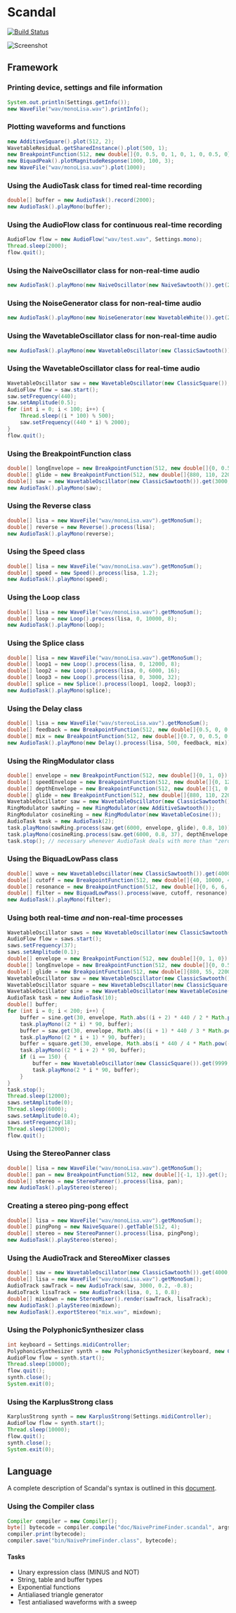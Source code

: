# Scandal

[![Build Status](https://travis-ci.org/lufevida/Scandal.svg?branch=master)](https://travis-ci.org/lufevida/Scandal)

![Screenshot](https://raw.githubusercontent.com/lufevida/Scandal/master/doc/PrintInfo.png)
	
## Framework

### Printing device, settings and file information

```java
System.out.println(Settings.getInfo());
new WaveFile("wav/monoLisa.wav").printInfo();
```

### Plotting waveforms and functions

```java
new AdditiveSquare().plot(512, 2);
WavetableResidual.getSharedInstance().plot(500, 1);
new BreakpointFunction(512, new double[]{0, 0.5, 0, 1, 0, 1, 0, 0.5, 0}).plot();
new BiquadPeak().plotMagnitudeResponse(1000, 100, 3);
new WaveFile("wav/monoLisa.wav").plot(1000);
```

### Using the AudioTask class for timed real-time recording

```java
double[] buffer = new AudioTask().record(2000);
new AudioTask().playMono(buffer);
```

### Using the AudioFlow class for continuous real-time recording

```java
AudioFlow flow = new AudioFlow("wav/test.wav", Settings.mono);
Thread.sleep(2000);
flow.quit();
```

### Using the NaiveOscillator class for non-real-time audio

```java
new AudioTask().playMono(new NaiveOscillator(new NaiveSawtooth()).get(2000, 0.5, 440));
```

### Using the NoiseGenerator class for non-real-time audio

```java
new AudioTask().playMono(new NoiseGenerator(new WavetableWhite()).get(2000, 0.5));
```

### Using the WavetableOscillator class for non-real-time audio

```java
new AudioTask().playMono(new WavetableOscillator(new ClassicSawtooth()).get(2000, 0.5, 440));
```

### Using the WavetableOscillator class for real-time audio

```java
WavetableOscillator saw = new WavetableOscillator(new ClassicSquare());
AudioFlow flow = saw.start();
saw.setFrequency(440);
saw.setAmplitude(0.5);
for (int i = 0; i < 100; i++) {
	Thread.sleep((i * 100) % 500);
	saw.setFrequency((440 * i) % 2000);
}
flow.quit();
```

### Using the BreakpointFunction class

```java
double[] longEnvelope = new BreakpointFunction(512, new double[]{0, 0.5, 0, 1, 0, 0.5, 0}).get();
double[] glide = new BreakpointFunction(512, new double[]{880, 110, 2200, 2200}).get();
double[] saw = new WavetableOscillator(new ClassicSawtooth()).get(3000, longEnvelope, glide);
new AudioTask().playMono(saw);
```

### Using the Reverse class

```java
double[] lisa = new WaveFile("wav/monoLisa.wav").getMonoSum();
double[] reverse = new Reverse().process(lisa);
new AudioTask().playMono(reverse);
```

### Using the Speed class

```java
double[] lisa = new WaveFile("wav/monoLisa.wav").getMonoSum();
double[] speed = new Speed().process(lisa, 1.2);
new AudioTask().playMono(speed);
```

### Using the Loop class

```java
double[] lisa = new WaveFile("wav/monoLisa.wav").getMonoSum();
double[] loop = new Loop().process(lisa, 0, 10000, 8);
new AudioTask().playMono(loop);
```

### Using the Splice class

```java
double[] lisa = new WaveFile("wav/monoLisa.wav").getMonoSum();
double[] loop1 = new Loop().process(lisa, 0, 12000, 8);
double[] loop2 = new Loop().process(lisa, 0, 6000, 16);
double[] loop3 = new Loop().process(lisa, 0, 3000, 32);
double[] splice = new Splice().process(loop1, loop2, loop3);
new AudioTask().playMono(splice);
```

### Using the Delay class

```java
double[] lisa = new WaveFile("wav/stereoLisa.wav").getMonoSum();
double[] feedback = new BreakpointFunction(512, new double[]{0.5, 0, 0.5, 0}).get();
double[] mix = new BreakpointFunction(512, new double[]{0.7, 0, 0.5, 0, 0.5, 0, 0.7}).get();
new AudioTask().playMono(new Delay().process(lisa, 500, feedback, mix));
```

### Using the RingModulator class

```java
double[] envelope = new BreakpointFunction(512, new double[]{0, 1, 0}).get();
double[] speedEnvelope = new BreakpointFunction(512, new double[]{0, 12, 0}).get();
double[] depthEnvelope = new BreakpointFunction(512, new double[]{1, 0.2, 1}).get();
double[] glide = new BreakpointFunction(512, new double[]{880, 110, 2200, 2200}).get;
WavetableOscillator saw = new WavetableOscillator(new ClassicSawtooth());
RingModulator sawRing = new RingModulator(new AdditiveSawtooth());
RingModulator cosineRing = new RingModulator(new WavetableCosine());
AudioTask task = new AudioTask(2);
task.playMono(sawRing.process(saw.get(6000, envelope, glide), 0.8, 10));
task.playMono(cosineRing.process(saw.get(6000, 0.8, 37), depthEnvelope, speedEnvelope));
task.stop(); // necessary whenever AudioTask deals with more than "zero" threads
```

### Using the BiquadLowPass class

```java
double[] wave = new WavetableOscillator(new ClassicSawtooth()).get(4000, 0.5, 440);
double[] cutoff = new BreakpointFunction(512, new double[]{40, 10000, 40, 40}).get();
double[] resonance = new BreakpointFunction(512, new double[]{0, 6, 6, 0}).get();
double[] filter = new BiquadLowPass().process(wave, cutoff, resonance);
new AudioTask().playMono(filter);
```

### Using both real-time *and* non-real-time processes

```java
WavetableOscillator saws = new WavetableOscillator(new ClassicSawtooth());
AudioFlow flow = saws.start();
saws.setFrequency(37);
saws.setAmplitude(0.1);
double[] envelope = new BreakpointFunction(512, new double[]{0, 1, 0}).get();
double[] longEnvelope = new BreakpointFunction(512, new double[]{0, 0.5, 0, 1, 0, 0.5, 0}).get();
double[] glide = new BreakpointFunction(512, new double[]{880, 55, 2200, 1100, 4400}).get();
WavetableOscillator saw = new WavetableOscillator(new ClassicSawtooth());
WavetableOscillator square = new WavetableOscillator(new ClassicSquare());
WavetableOscillator sine = new WavetableOscillator(new WavetableCosine());
AudioTask task = new AudioTask(10);
double[] buffer;
for (int i = 0; i < 200; i++) {
	buffer = sine.get(30, envelope, Math.abs((i + 2) * 440 / 2 * Math.pow(-1, i)) % 2000);
	task.playMono((2 * i) * 90, buffer);
	buffer = saw.get(30, envelope, Math.abs((i + 1) * 440 / 3 * Math.pow(-1, i)) % 3000);
	task.playMono((2 * i + 1) * 90, buffer);
	buffer = square.get(30, envelope, Math.abs(i * 440 / 4 * Math.pow(-1, i)) % 4000);
	task.playMono((2 * i + 2) * 90, buffer);
	if (i == 150) {
		buffer = new WavetableOscillator(new ClassicSquare()).get(9999, longEnvelope, glide);
		task.playMono(2 * i * 90, buffer);
	}
}
task.stop();
Thread.sleep(12000);
saws.setAmplitude(0);
Thread.sleep(6000);
saws.setAmplitude(0.4);
saws.setFrequency(18);
Thread.sleep(12000);
flow.quit();
```

### Using the StereoPanner class

```java
double[] lisa = new WaveFile("wav/monoLisa.wav").getMonoSum();
double[] pan = new BreakpointFunction(512, new double[]{-1, 1}).get();
double[] stereo = new StereoPanner().process(lisa, pan);
new AudioTask().playStereo(stereo);
```

### Creating a stereo ping-pong effect

```java
double[] lisa = new WaveFile("wav/monoLisa.wav").getMonoSum();
double[] pingPong = new NaiveSquare().getTable(512, 4);
double[] stereo = new StereoPanner().process(lisa, pingPong);
new AudioTask().playStereo(stereo);
```

### Using the AudioTrack and StereoMixer classes

```java
double[] saw = new WavetableOscillator(new ClassicSawtooth()).get(4000, 0.7, 880);
double[] lisa = new WaveFile("wav/monoLisa.wav").getMonoSum();
AudioTrack sawTrack = new AudioTrack(saw, 3000, 0.2, -0.8);
AudioTrack lisaTrack = new AudioTrack(lisa, 0, 1, 0.8);
double[] mixdown = new StereoMixer().render(sawTrack, lisaTrack);
new AudioTask().playStereo(mixdown);
new AudioTask().exportStereo("mix.wav", mixdown);
```

### Using the PolyphonicSynthesizer class

```java
int keyboard = Settings.midiController;
PolyphonicSynthesizer synth = new PolyphonicSynthesizer(keyboard, new ClassicSawtooth());
AudioFlow flow = synth.start();
Thread.sleep(10000);
flow.quit();
synth.close();
System.exit(0);
```

### Using the KarplusStrong class

```java
KarplusStrong synth = new KarplusStrong(Settings.midiController);
AudioFlow flow = synth.start();
Thread.sleep(10000);
flow.quit();
synth.close();
System.exit(0);
```

## Language

A complete description of Scandal's syntax is outlined in this [document](https://raw.githubusercontent.com/lufevida/Scandal/master/doc/Syntax.md).

### Using the Compiler class

```java
Compiler compiler = new Compiler();
byte[] bytecode = compiler.compile("doc/NaivePrimeFinder.scandal", args);
compiler.print(bytecode);
compiler.save("bin/NaivePrimeFinder.class", bytecode);
```

#### Tasks

- Unary expression class (MINUS and NOT)
- String, table and buffer types
- Exponential functions
- Antialiased triangle generator
- Test antialiased waveforms with a sweep
